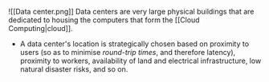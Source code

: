 ![[Data center.png]]
Data centers are very large physical buildings that are dedicated to housing the computers that form the [[Cloud Computing|cloud]].
- A data center's location is strategically chosen based on proximity to users (so as to minimise *round-trip times*, and therefore latency), proximity to workers, availability of land and electrical infrastructure, low natural disaster risks, and so on.
